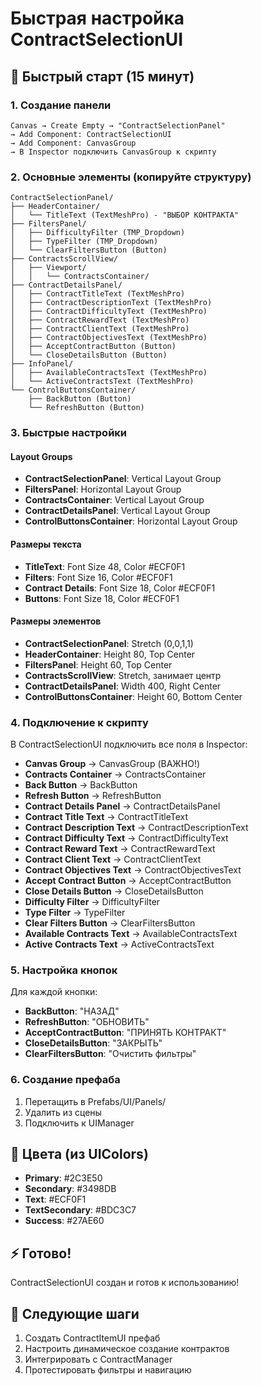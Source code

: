 # Быстрая настройка ContractSelectionUI

## 🚀 Быстрый старт (15 минут)

### 1. Создание панели
```
Canvas → Create Empty → "ContractSelectionPanel"
→ Add Component: ContractSelectionUI
→ Add Component: CanvasGroup
→ В Inspector подключить CanvasGroup к скрипту
```

### 2. Основные элементы (копируйте структуру)
```
ContractSelectionPanel/
├── HeaderContainer/
│   └── TitleText (TextMeshPro) - "ВЫБОР КОНТРАКТА"
├── FiltersPanel/
│   ├── DifficultyFilter (TMP_Dropdown)
│   ├── TypeFilter (TMP_Dropdown)
│   └── ClearFiltersButton (Button)
├── ContractsScrollView/
│   ├── Viewport/
│   │   └── ContractsContainer/
├── ContractDetailsPanel/
│   ├── ContractTitleText (TextMeshPro)
│   ├── ContractDescriptionText (TextMeshPro)
│   ├── ContractDifficultyText (TextMeshPro)
│   ├── ContractRewardText (TextMeshPro)
│   ├── ContractClientText (TextMeshPro)
│   ├── ContractObjectivesText (TextMeshPro)
│   ├── AcceptContractButton (Button)
│   └── CloseDetailsButton (Button)
├── InfoPanel/
│   ├── AvailableContractsText (TextMeshPro)
│   └── ActiveContractsText (TextMeshPro)
└── ControlButtonsContainer/
    ├── BackButton (Button)
    └── RefreshButton (Button)
```

### 3. Быстрые настройки

#### Layout Groups
- **ContractSelectionPanel**: Vertical Layout Group
- **FiltersPanel**: Horizontal Layout Group
- **ContractsContainer**: Vertical Layout Group
- **ContractDetailsPanel**: Vertical Layout Group
- **ControlButtonsContainer**: Horizontal Layout Group

#### Размеры текста
- **TitleText**: Font Size 48, Color #ECF0F1
- **Filters**: Font Size 16, Color #ECF0F1
- **Contract Details**: Font Size 18, Color #ECF0F1
- **Buttons**: Font Size 18, Color #ECF0F1

#### Размеры элементов
- **ContractSelectionPanel**: Stretch (0,0,1,1)
- **HeaderContainer**: Height 80, Top Center
- **FiltersPanel**: Height 60, Top Center
- **ContractsScrollView**: Stretch, занимает центр
- **ContractDetailsPanel**: Width 400, Right Center
- **ControlButtonsContainer**: Height 60, Bottom Center

### 4. Подключение к скрипту
В ContractSelectionUI подключить все поля в Inspector:
- **Canvas Group** → CanvasGroup (ВАЖНО!)
- **Contracts Container** → ContractsContainer
- **Back Button** → BackButton
- **Refresh Button** → RefreshButton
- **Contract Details Panel** → ContractDetailsPanel
- **Contract Title Text** → ContractTitleText
- **Contract Description Text** → ContractDescriptionText
- **Contract Difficulty Text** → ContractDifficultyText
- **Contract Reward Text** → ContractRewardText
- **Contract Client Text** → ContractClientText
- **Contract Objectives Text** → ContractObjectivesText
- **Accept Contract Button** → AcceptContractButton
- **Close Details Button** → CloseDetailsButton
- **Difficulty Filter** → DifficultyFilter
- **Type Filter** → TypeFilter
- **Clear Filters Button** → ClearFiltersButton
- **Available Contracts Text** → AvailableContractsText
- **Active Contracts Text** → ActiveContractsText

### 5. Настройка кнопок
Для каждой кнопки:
- **BackButton**: "НАЗАД"
- **RefreshButton**: "ОБНОВИТЬ"
- **AcceptContractButton**: "ПРИНЯТЬ КОНТРАКТ"
- **CloseDetailsButton**: "ЗАКРЫТЬ"
- **ClearFiltersButton**: "Очистить фильтры"

### 6. Создание префаба
1. Перетащить в Prefabs/UI/Panels/
2. Удалить из сцены
3. Подключить к UIManager

## 🎨 Цвета (из UIColors)
- **Primary**: #2C3E50
- **Secondary**: #3498DB
- **Text**: #ECF0F1
- **TextSecondary**: #BDC3C7
- **Success**: #27AE60

## ⚡ Готово!
ContractSelectionUI создан и готов к использованию!

## 🔧 Следующие шаги
1. Создать ContractItemUI префаб
2. Настроить динамическое создание контрактов
3. Интегрировать с ContractManager
4. Протестировать фильтры и навигацию
